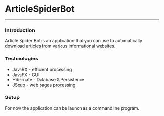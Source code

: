 # ArticleSpiderBot
---

### Introduction
Article Spider Bot is an application that you can use to automatically download articles from various informational websites.

### Technologies
* JavaRX - efficient processing
* JavaFX - GUI
* Hibernate - Database & Persistence
* JSoup - web pages processing

### Setup
For now the application can be launch as a commandline program.